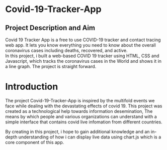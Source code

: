 # Covid-19-Tracker-App

## Project Description and Aim
Covid 19 Tracker App is a free to use COVID-19 tracker and contact tracing web app. It lets you know everything you need to know about the overall coronavirus cases including deaths, recovered, and active.<br>
In this project, i built a web-based COVID 19 tracker using HTML, CSS and Javascript, which tracks the coronavirus cases in the World and shows it in a line graph. The project is straight forward.

# Introduction
The project Covid-19-Tracker-App is inspired by the multifold events we face while dealing with the devastating effects of covid 19. This project was created as a technological help towards information desemination, The means by which people and various organizations can understand with a simple interface that contains covid live infomation from different countries.

By creating in this project, i hope to gain additional knowledge and an in-depth understanding of how i can display live data using chart.js which is a core component of this app.
